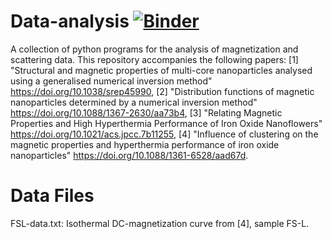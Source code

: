 # Data-analysis [![Binder](https://mybinder.org/badge_logo.svg)](https://mybinder.org/v2/gh/PBenderLux/Data-analysis/master)
A collection of python programs for the analysis of magnetization and scattering data.
This repository accompanies the following papers:
[1] "Structural and magnetic properties of multi-core nanoparticles analysed using a generalised numerical inversion method" https://doi.org/10.1038/srep45990, [2] "Distribution functions of magnetic nanoparticles determined by a numerical inversion method" https://doi.org/10.1088/1367-2630/aa73b4, [3] "Relating Magnetic Properties and High Hyperthermia Performance of Iron Oxide Nanoflowers" https://doi.org/10.1021/acs.jpcc.7b11255, [4] "Influence of clustering on the magnetic properties and hyperthermia performance of iron oxide nanoparticles" https://doi.org/10.1088/1361-6528/aad67d.
# Data Files
FSL-data.txt: Isothermal DC-magnetization curve from [4], sample FS-L.
